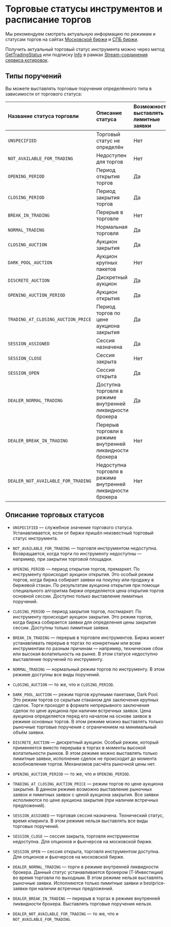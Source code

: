 # Торговые статусы инструментов и расписание торгов

Мы рекомендуем смотреть актуальную информацию по режимам и статусам торгов на сайтах [Московской биржи](https://www.moex.com/) и [СПБ биржи](https://spbexchange.ru/).

Получить актуальный торговый статус инструмента можно через метод [GetTradingStatus](/investAPI/marketdata#gettradingstatus)
или подписку [Info](/investAPI/marketdata#subscribeinforequest) в рамках 
[Stream-соединения сервиса котировок](/investAPI/marketdata#marketdatastream). 

## Типы поручений 

Вы можете выставлять торговые поручения определённого типа в зависимости от торгового статуса: 

|Название статуса торговли|Описание статуса| Возможность выставлять лимитные заявки | Возможность выставлять рыночные заявки | Возможность выставлять заявки по лучшей цене |
|:-----|:-----|:---------------------------------------|:---------------------------------------|:---------------------------------------|
| `UNSPECIFIED`                      | Торговый статус не определён                                | Нет                                    | Нет                                    | Нет                                    |
| `NOT_AVAILABLE_FOR_TRADING`        | Недоступен для торгов                                       | Нет                                    | Нет                                    | Нет                                    |
| `OPENING_PERIOD`                 | Период открытия торгов                                      | Да                                     | Нет                                    | Да                                     |
| `CLOSING_PERIOD`                   | Период закрытия торгов                                      | Да                                     | Нет                                    | Да                                     |
| `BREAK_IN_TRADING`                 | Перерыв в торговле                                          | Нет                                    | Нет                                    | Нет                                    |
| `NORMAL_TRADING`                   | Нормальная торговля                                         | Да                                     | Да                                     | Да                                     |
| `CLOSING_AUCTION`                  | Аукцион закрытия                                            | Да                                     | Да                                     | Да                                     |
| `DARK_POOL_AUCTION`                | Аукцион крупных пакетов                                     | Нет                                    | Да                                     | Нет                                    |
| `DISCRETE_AUCTION`                 | Дискретный аукцион                                          | Да                                     | Да                                     | Да                                     |
| `OPENING_AUCTION_PERIOD`           | Аукцион открытия                                            | Да                                     | Да                                     | Да                                     |
| `TRADING_AT_CLOSING_AUCTION_PRICE` | Период торгов по цене аукциона закрытия                     | Да                                     | Нет                                    | Да                                     |
| `SESSION_ASSIGNED`                 | Сессия назначена                                            | Да                                     | Нет                                    | Да                                     |
| `SESSION_CLOSE`                    | Сессия закрыта                                              | Нет                                    | Нет                                    | Нет                                    |
| `SESSION_OPEN`                     | Сессия открыта                                              | Да                                     | Да                                     | Да                                     |
| `DEALER_NORMAL_TRADING`            | Доступна торговля в режиме внутренней ликвидности брокера   | Да                                     | Нет                                    | Да                                     |
| `DEALER_BREAK_IN_TRADING`          | Перерыв торговли в режиме внутренней ликвидности брокера    | Нет                                    | Нет                                    | Нет                                    |
| `DEALER_NOT_AVAILABLE_FOR_TRADING` | Недоступна торговля в режиме внутренней ликвидности брокера | Нет                                    | Нет                                    | Нет                                    |

## Описание торговых статусов

- `UNSPECIFIED` — служебное значение торгового статуса. Устанавливается, если от биржи пришёл неизвестный торговый статус инструмента.

- `NOT_AVAILABLE_FOR_TRADING` — торговля инструментом недоступна. Возвращается, когда
торги по инструменту недоступны — например, при закрытии торговой площадки.

- `OPENING_PERIOD` — период открытия торгов, премаркет. По инструменту происходит
аукцион открытия. Это особый режим торгов, когда биржа собирает заявки на покупку или продажу в биржевой стакан. По результатам аукциона открытия при помощи специального алгоритма биржи определяется цена открытия торгов основной сессии.
Доступно только выставление лимитных поручений.

- `CLOSING_PERIOD` — период закрытия торгов, постмаркет. По инструменту происходит аукцион закрытия. Это режим торгов, когда биржа собирается заявки для определения цены закрытия сессии. Доступны только лимитные заявки.

- `BREAK_IN_TRADING` — перерыв в торговле инструментов. Биржа может устанавливать перерыв в торгах по конкретным или всем инструментам по разным причинам — например, технические сбои или высокая волатильность на рынке.
В этом статусе недоступно выставление поручений по инструменту. 

- `NORMAL_TRADING` — нормальный режим торгов по инструменту. В этом режиме доступны все виды 
поручений.

- `CLOSING_AUCTION` — то же, что и `CLOSING_PERIOD`.

- `DARK_POOL_AUCTION` — режим торгов крупными пакетами, Dark Pool. Это режим торгов со скрытым 
стаканом для заключения крупных сделок. Торги проходят в формате непрерывного заключения сделок по цене аукциона при наличии встречных заявок. Цена аукциона определяется перед его началом на основе заявок в режиме основных торгов. В этом режиме можно выставлять только рыночные торговые поручения с ограничением на минимальный объём заявки.

- `DISCRETE_AUCTION` — дискретный аукцион. Особый режим, который применяется вместо перерыва
в торгах в моменты высокой волатильности рынков. В этом режиме можно выставлять только лимитные заявки, исполнение сделок не происходит до момента возобновления торгов. Механизмов расчёта рыночной цены нет. 

- `OPENING_AUCTION_PERIOD` — то же, что и `OPENING_PERIOD`.

- `TRADING_AT_CLOSING_AUCTION_PRICE` — режим торгов по цене аукциона закрытия. В данном режиме
возможно выставление рыночных заявок и лимитных заявок с ценой аукциона закрытия. Все заявки
исполняются по цене аукциона закрытия (при наличии встречных предложений).

- `SESSION_ASSIGNED` — торговая сессия назначена. Технический статус, время клиринга. В этом режиме нельзя  выставлять все виды торговых поручений. 

- `SESSION_CLOSE` — сессия закрыта, торговля инструментом недоступна. Для опционов и фьючерсов на московской бирже.

- `SESSION_OPEN` — сессия открыта, торговля инструментом доступна. Для опционов и фьючерсов на московской бирже.

- `DEALER_NORMAL_TRADING` — торги в режиме внутренней ликвидности брокера. Данный статус 
устанавливается брокером (Т-Инвестиции) во время торговли по выходным. В этом режиме нельзя выставлять рыночные заявки. Исполняются только лимитные заявки и bestprice-заявки при наличии встречных предложений.

- `DEALER_BREAK_IN_TRADING` — перерыв в торгах в режиме внутренней ликвидности брокера. Выставлять
торговые поручения нельзя.

- `DEALER_NOT_AVAILABLE_FOR_TRADING` — то же, что и `NOT_AVAILABLE_FOR_TRADING`.
